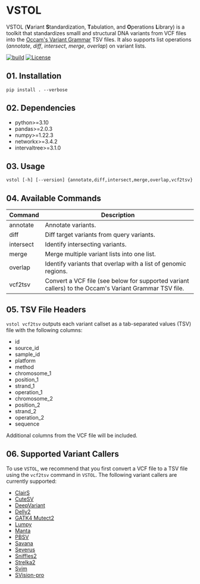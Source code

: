 # VSTOL
VSTOL (**V**ariant **S**tandardization, **T**abulation, and **O**perations **L**ibrary) is a toolkit that 
standardizes smalll and structural DNA variants from VCF files into the [Occam's Variant Grammar](https://pirlblog.substack.com/p/variant-standardization) 
TSV files. It also supports list operations (*annotate*, *diff*, *intersect*, *merge*, *overlap*) on variant lists.

[![build](https://github.com/pirl-unc/vstol/actions/workflows/main.yml/badge.svg)](https://github.com/pirl-unc/vstol/actions/workflows/main.yml)
[![License](https://img.shields.io/badge/License-Apache_2.0-blue.svg)](https://opensource.org/licenses/Apache-2.0)

## 01. Installation

```
pip install . --verbose
```

## 02. Dependencies
- python>=3.10
- pandas>=2.0.3
- numpy>=1.22.3
- networkx>=3.4.2
- intervaltree>=3.1.0

## 03. Usage

```
vstol [-h] [--version] {annotate,diff,intersect,merge,overlap,vcf2tsv}
```

## 04. Available Commands

| Command   | Description                                                                                           |
|-----------|-------------------------------------------------------------------------------------------------------|
| annotate  | Annotate variants.                                                                                    |
| diff      | Diff target variants from query variants.                                                             |
| intersect | Identify intersecting variants.                                                                       |
| merge     | Merge multiple variant lists into one list.                                                           |
| overlap   | Identify variants that overlap with a list of genomic regions.                                        |
| vcf2tsv   | Convert a VCF file (see below for supported variant callers) to the Occam's Variant Grammar TSV file. |

## 05. TSV File Headers

`vstol vcf2tsv` outputs each variant callset as a tab-separated values (TSV) file with the following columns:

* id
* source_id
* sample_id
* platform
* method
* chromosome_1
* position_1
* strand_1
* operation_1
* chromosome_2
* position_2
* strand_2
* operation_2
* sequence

Additional columns from the VCF file will be included.

## 06. Supported Variant Callers

To use `VSTOL`, we recommend that you first convert a VCF file to a TSV file 
using the `vcf2tsv` command in `VSTOL`. The following variant callers are currently supported:

- [ClairS](https://github.com/HKU-BAL/ClairS)
- [CuteSV](https://github.com/tjiangHIT/cuteSV)
- [DeepVariant](https://github.com/google/deepvariant)
- [Delly2](https://github.com/dellytools/delly)
- [GATK4 Mutect2](https://gatk.broadinstitute.org/hc/en-us/articles/360035531132--How-to-Call-somatic-mutations-using-GATK4-Mutect2)
- [Lumpy](https://github.com/arq5x/lumpy-sv)
- [Manta](https://github.com/Illumina/manta)
- [PBSV](https://github.com/PacificBiosciences/pbsv)
- [Savana](https://github.com/cortes-ciriano-lab/savana)
- [Severus](https://github.com/KolmogorovLab/Severus)
- [Sniffles2](https://github.com/fritzsedlazeck/Sniffles)
- [Strelka2](https://github.com/Illumina/strelka)
- [Svim](https://github.com/eldariont/svim)
- [SVision-pro](https://github.com/songbowang125/SVision-pro)
